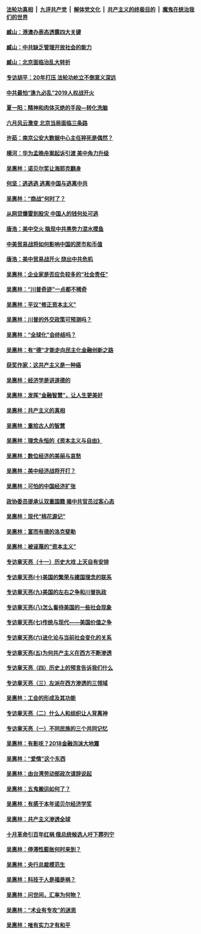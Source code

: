 ####  [法轮功真相](../../../../basic/blob/master/README.md?t=09260326) &nbsp;|&nbsp; [九评共产党](../../../../9ping.md/blob/master/README.md?t=09260326) &nbsp;|&nbsp; [解体党文化](../../../../jtdwh.md/blob/master/README.md?t=09260326)  &nbsp;|&nbsp; [共产主义的终极目的](../../../../gczydzjmd.md/blob/master/README.md?t=09260326) &nbsp;|&nbsp; [魔鬼在统治我们的世界](../../../../mgztzwmdsj.md/blob/master/README.md?t=09260326) 

#### [臧山：港澳办表态透露四大关键](../pages/nsc423/n11421628.md?t=09260326) 

#### [臧山：中共缺乏管理开放社会的能力](../pages/nsc423/n11407457.md?t=09260326) 

#### [臧山：北京面临治乱大转折](../pages/nsc423/n11406895.md?t=09260326) 

#### [专访胡平：20年打压 法轮功屹立不倒意义深远](../pages/nsc423/n11398800.md?t=09260326) 

#### [中共最怕“逢九必乱”2019人权战开火](../pages/nsc423/n11385248.md?t=09260326) 

#### [夏一阳：精神和肉体灭绝的手段—转化洗脑](../pages/nsc423/n11368250.md?t=09260326) 

#### [六月风云激变 北京当局面临三条路](../pages/nsc423/n11313668.md?t=09260326) 

#### [许茹：南京公安大数据中心主任猝死是偶然？](../pages/nsc423/n11064744.md?t=09260326) 

#### [横河：华为孟晚舟案起诉引渡 美中角力升级](../pages/nsc423/n11027230.md?t=09260326) 

#### [吴惠林：诺贝尔奖让海耶克翻身](../pages/nsc423/n10890049.md?t=09260326) 

#### [何坚：逃逃逃 逃离中国与逃离中共](../pages/nsc423/n10592891.md?t=09260326) 

#### [吴惠林：“商战”何时了？](../pages/nsc423/n10573558.md?t=09260326) 

#### [从网贷爆雷到股灾 中国人的钱何处可逃](../pages/nsc423/n10572800.md?t=09260326) 

#### [唐浩：美中交火 隐现中共黑势力混水摸鱼](../pages/nsc423/n10544040.md?t=09260326) 

#### [中美贸易战将如何影响中国的房市和币值](../pages/nsc423/n10543697.md?t=09260326) 

#### [唐浩：美中贸易战开火 烧出中共危机](../pages/nsc423/n10540126.md?t=09260326) 

#### [吴惠林：企业家是否应负较多的“社会责任”](../pages/nsc423/n10535022.md?t=09260326) 

#### [吴惠林：“川普奇迹”一点都不稀奇](../pages/nsc423/n10512808.md?t=09260326) 

#### [吴惠林：平议“修正资本主义”](../pages/nsc423/n10495724.md?t=09260326) 

#### [吴惠林：川普的外交政策可预测吗？](../pages/nsc423/n10462387.md?t=09260326) 

#### [吴惠林：“全球化”会终结吗？](../pages/nsc423/n10452838.md?t=09260326) 

#### [吴惠林：有“德”才能走向民主化金融创新之路](../pages/nsc423/n10432292.md?t=09260326) 

#### [获奖作家：这共产主义是一种癌](../pages/nsc423/n10431541.md?t=09260326) 

#### [吴惠林：经济学是讲道德的](../pages/nsc423/n10398014.md?t=09260326) 

#### [吴惠林：发挥“金融智慧”，让人生更美好](../pages/nsc423/n10375019.md?t=09260326) 

#### [吴惠林：共产主义的真相](../pages/nsc423/n10351394.md?t=09260326) 

#### [吴惠林：重拾古人的智慧](../pages/nsc423/n10337691.md?t=09260326) 

#### [吴惠林：理念永恒的《资本主义与自由》](../pages/nsc423/n10316274.md?t=09260326) 

#### [吴惠林：数位经济的美丽与哀愁](../pages/nsc423/n10292946.md?t=09260326) 

#### [吴惠林：美中经济战将开打？](../pages/nsc423/n10258825.md?t=09260326) 

#### [吴惠林：可怕的中国经济扩张](../pages/nsc423/n10219147.md?t=09260326) 

#### [政协委员提承认双重国籍 揭中共官员过客心态](../pages/nsc423/n10208809.md?t=09260326) 

#### [吴惠林：现代“桃花源记”](../pages/nsc423/n10185234.md?t=09260326) 

#### [吴惠林：富而有德的洛克斐勒](../pages/nsc423/n10142264.md?t=09260326) 

#### [吴惠林：被诬蔑的“资本主义”](../pages/nsc423/n10124816.md?t=09260326) 

#### [专访章天亮（十一）历史大戏 上天自有安排](../pages/nsc423/n10094905.md?t=09260326) 

#### [专访章天亮(十)美国的繁荣与建国理念的联系](../pages/nsc423/n10094899.md?t=09260326) 

#### [专访章天亮(九)美国的左右之争和川普执政](../pages/nsc423/n10094889.md?t=09260326) 

#### [专访章天亮(八)怎么看待美国的一些社会现象](../pages/nsc423/n10094857.md?t=09260326) 

#### [专访章天亮(七)传统与现代——美国价值之争](../pages/nsc423/n10093140.md?t=09260326) 

#### [专访章天亮(六)进化论与当前社会变化的关系](../pages/nsc423/n10092036.md?t=09260326) 

#### [专访章天亮(五)为何共产主义在西方不断渗透](../pages/nsc423/n10083620.md?t=09260326) 

#### [专访章天亮（四）历史上的预言告诉我们什么](../pages/nsc423/n10083606.md?t=09260326) 

#### [专访章天亮（三）左派在西方渗透的三领域](../pages/nsc423/n10081115.md?t=09260326) 

#### [吴惠林：工会的形成及其功能](../pages/nsc423/n10080633.md?t=09260326) 

#### [专访章天亮（二）什么人和组织让人背离神](../pages/nsc423/n10076637.md?t=09260326) 

#### [专访章天亮（一）不同民族的三个共同记忆](../pages/nsc423/n10074188.md?t=09260326) 

#### [吴惠林：有影呒？2018金融泡沫大地震](../pages/nsc423/n10040534.md?t=09260326) 

#### [吴惠林：“爱情”这个东西](../pages/nsc423/n10019423.md?t=09260326) 

#### [吴惠林：由台湾劳动部政次请辞说起](../pages/nsc423/n9979679.md?t=09260326) 

#### [吴惠林：五鬼搬运如何了？](../pages/nsc423/n9925338.md?t=09260326) 

#### [吴惠林：有感于本年诺贝尔经济学奖](../pages/nsc423/n9871883.md?t=09260326) 

#### [吴惠林：共产主义渗透全球](../pages/nsc423/n9812748.md?t=09260326) 

#### [十月革命引百年红祸 俄总统候选人吁下葬列宁](../pages/nsc423/n9810182.md?t=09260326) 

#### [吴惠林：停滞性膨胀何时来到？](../pages/nsc423/n9764136.md?t=09260326) 

#### [吴惠林：央行总裁模范生](../pages/nsc423/n9728134.md?t=09260326) 

#### [吴惠林：科技于人是福是祸？](../pages/nsc423/n9672982.md?t=09260326) 

#### [吴惠林：问世间，汇率为何物？](../pages/nsc423/n9621788.md?t=09260326) 

#### [吴惠林：“术业有专攻”的迷思](../pages/nsc423/n9580363.md?t=09260326) 

#### [吴惠林：唯有实力才有和平](../pages/nsc423/n9529599.md?t=09260326) 

